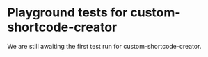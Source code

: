 # Playground tests for custom-shortcode-creator
We are still awaiting the first test run for custom-shortcode-creator.
